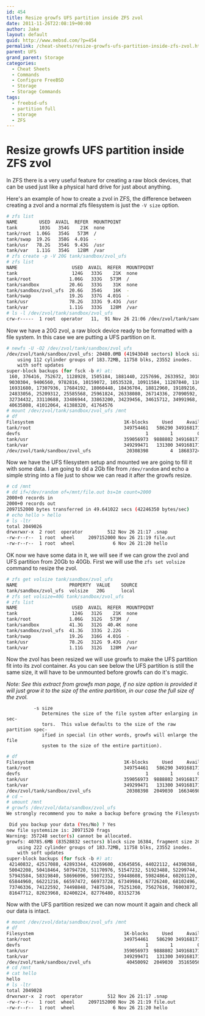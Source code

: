 ```yaml
---
id: 454
title: Resize growfs UFS partition inside ZFS zvol
date: 2011-11-26T22:08:19+00:00
author: Jake
layout: default
guid: http://www.mebsd.com/?p=454
permalink: /cheat-sheets/resize-growfs-ufs-partition-inside-zfs-zvol.html
parent: UFS
grand_parent: Storage
categories:
  - Cheat Sheets
  - Commands
  - Configure FreeBSD
  - Storage
  - Storage Commands
tags:
  - freebsd-ufs
  - partition full
  - storage
  - ZFS
---
```

# Resize growfs UFS partition inside ZFS zvol

In ZFS there is a very useful feature for creating a raw block devices, that can be used just like a physical hard drive for just about anything.

Here's an example of how to create a zvol in ZFS, the difference between creating a zvol and a normal zfs filesystem is just the `-V size` option.

```sh
# zfs list
NAME        USED  AVAIL  REFER  MOUNTPOINT
tank        103G   354G    21K  none
tank/root  1.06G   354G   573M  /
tank/swap  19.2G   358G  4.01G  -
tank/usr   78.2G   354G  9.43G  /usr
tank/var   1.11G   354G   128M  /var
# zfs create -p -V 20G tank/sandbox/zvol_ufs
# zfs list
NAME                    USED  AVAIL  REFER  MOUNTPOINT
tank                    124G   333G    21K  none
tank/root              1.06G   333G   573M  /
tank/sandbox           20.6G   333G    31K  none
tank/sandbox/zvol_ufs  20.6G   354G    16K  -
tank/swap              19.2G   337G  4.01G  -
tank/usr               78.2G   333G  9.43G  /usr
tank/var               1.11G   333G   128M  /var
# ls -l /dev/zvol/tank/sandbox/zvol_ufs
crw-r-----  1 root  operator   11,  91 Nov 26 21:06 /dev/zvol/tank/sandbox/zvol_ufs
```

Now we have a 20G zvol, a raw block device ready to be formatted with a file system. In this case we are putting a UFS partition on it.

```sh
# newfs -U -O2 /dev/zvol/tank/sandbox/zvol_ufs
/dev/zvol/tank/sandbox/zvol_ufs: 20480.0MB (41943040 sectors) block size 16384, fragment size 2048
	using 112 cylinder groups of 183.72MB, 11758 blks, 23552 inodes.
	with soft updates
super-block backups (for fsck -b #) at:
 160, 376416, 752672, 1128928, 1505184, 1881440, 2257696, 2633952, 3010208, 3386464, 3762720, 4138976, 4515232, 4891488, 5267744, 5644000, 6020256, 6396512, 6772768, 7149024, 7525280, 7901536, 8277792, 8654048,
 9030304, 9406560, 9782816, 10159072, 10535328, 10911584, 11287840, 11664096, 12040352, 12416608, 12792864, 13169120, 13545376, 13921632, 14297888, 14674144, 15050400, 15426656, 15802912, 16179168, 16555424,
 16931680, 17307936, 17684192, 18060448, 18436704, 18812960, 19189216, 19565472, 19941728, 20317984, 20694240, 21070496, 21446752, 21823008, 22199264, 22575520, 22951776, 23328032, 23704288, 24080544, 24456800,
 24833056, 25209312, 25585568, 25961824, 26338080, 26714336, 27090592, 27466848, 27843104, 28219360, 28595616, 28971872, 29348128, 29724384, 30100640, 30476896, 30853152, 31229408, 31605664, 31981920, 32358176,
 32734432, 33110688, 33486944, 33863200, 34239456, 34615712, 34991968, 35368224, 35744480, 36120736, 36496992, 36873248, 37249504, 37625760, 38002016, 38378272, 38754528, 39130784, 39507040, 39883296, 40259552,
 40635808, 41012064, 41388320, 41764576
# mount /dev/zvol/tank/sandbox/zvol_ufs /mnt
# df
Filesystem                                 1K-blocks     Used     Avail Capacity  Mounted on
tank/root                                  349754461   586290 349168171     0%    /
devfs                                              1        1         0   100%    /dev
tank/usr                                   359056973  9888802 349168171     3%    /usr
tank/var                                   349299471   131300 349168171     0%    /var
/dev/zvol/tank/sandbox/zvol_ufs             20308398        4  18683724     0%    /mnt
```

Now we have the UFS filesystem setup and mounted we are going to fill it with some data. I am going to dd a 2Gb file from `/dev/random` and echo a simple string into a file just to show we can read it after the growfs resize.

```sh
# cd /mnt
# dd if=/dev/random of=/mnt/file.out bs=1m count=2000
2000+0 records in
2000+0 records out
2097152000 bytes transferred in 49.641022 secs (42246350 bytes/sec)
# echo hello > hello
# ls -ltr
total 2049026
drwxrwxr-x  2 root  operator         512 Nov 26 21:17 .snap
-rw-r--r--  1 root  wheel     2097152000 Nov 26 21:19 file.out
-rw-r--r--  1 root  wheel              6 Nov 26 21:20 hello
```

OK now we have some data in it, we will see if we can grow the zvol and UFS partition from 20Gb to 40Gb. First we will use the `zfs set volsize` command to resize the zvol.

```sh
# zfs get volsize tank/sandbox/zvol_ufs
NAME                   PROPERTY  VALUE    SOURCE
tank/sandbox/zvol_ufs  volsize   20G      local
# zfs set volsize=40G tank/sandbox/zvol_ufs
# zfs list
NAME                    USED  AVAIL  REFER  MOUNTPOINT
tank                    124G   312G    21K  none
tank/root              1.06G   312G   573M  /
tank/sandbox           41.3G   312G  40.4K  none
tank/sandbox/zvol_ufs  41.3G   333G  2.22G  -
tank/swap              19.2G   316G  4.01G  -
tank/usr               78.2G   312G  9.43G  /usr
tank/var               1.11G   312G   128M  /var
```

Now the zvol has been resized we will use growfs to make the UFS partition fit into its zvol container. As you can see below the UFS partition is still the same size, it will have to be unmounted before growfs can do it's magic.

_Note: See this extract from growfs man page, if no size option is provided it will just grow it to the size of the entire partition, in our case the full size of the zvol._

```
          -s size
             Determines the size of the file system after enlarging in sec-
             tors.  This value defaults to the size of the raw partition spec-
             ified in special (in other words, growfs will enlarge the file
             system to the size of the entire partition).
```

```sh
# df
Filesystem                                 1K-blocks     Used     Avail Capacity  Mounted on
tank/root                                  349754461   586290 349168171     0%    /
devfs                                              1        1         0   100%    /dev
tank/usr                                   359056973  9888802 349168171     3%    /usr
tank/var                                   349299471   131300 349168171     0%    /var
/dev/zvol/tank/sandbox/zvol_ufs             20308398  2049030  16634698     0%    /mnt
# cd ~
# umount /mnt
# growfs /dev/zvol/data/sandbox/zvol_ufs
We strongly recommend you to make a backup before growing the Filesystem

 Did you backup your data (Yes/No) ? Yes
new file systemsize is: 20971520 frags
Warning: 357248 sector(s) cannot be allocated.
growfs: 40785.6MB (83528832 sectors) block size 16384, fragment size 2048
	using 222 cylinder groups of 183.72MB, 11758 blks, 23552 inodes.
	with soft updates
super-block backups (for fsck -b #) at:
 42140832, 42517088, 42893344, 43269600, 43645856, 44022112, 44398368, 44774624, 45150880, 45527136, 45903392, 46279648, 46655904, 47032160, 47408416, 47784672, 48160928, 48537184, 48913440, 49289696, 49665952,
 50042208, 50418464, 50794720, 51170976, 51547232, 51923488, 52299744, 52676000, 53052256, 53428512, 53804768, 54181024, 54557280, 54933536, 55309792, 55686048, 56062304, 56438560, 56814816, 57191072, 57567328,
 57943584, 58319840, 58696096, 59072352, 59448608, 59824864, 60201120, 60577376, 60953632, 61329888, 61706144, 62082400, 62458656, 62834912, 63211168, 63587424, 63963680, 64339936, 64716192, 65092448, 65468704,
 65844960, 66221216, 66597472, 66973728, 67349984, 67726240, 68102496, 68478752, 68855008, 69231264, 69607520, 69983776, 70360032, 70736288, 71112544, 71488800, 71865056, 72241312, 72617568, 72993824, 73370080,
 73746336, 74122592, 74498848, 74875104, 75251360, 75627616, 76003872, 76380128, 76756384, 77132640, 77508896, 77885152, 78261408, 78637664, 79013920, 79390176, 79766432, 80142688, 80518944, 80895200, 81271456,
 81647712, 82023968, 82400224, 82776480, 83152736
```

Now with the UFS partition resized we can now mount it again and check all our data is intact.

```sh
# mount /dev/zvol/data/sandbox/zvol_ufs /mnt
# df
Filesystem                                 1K-blocks     Used     Avail Capacity  Mounted on
tank/root                                  349754461   586290 349168171     0%    /
devfs                                              1        1         0   100%    /dev
tank/usr                                   359056973  9888802 349168171     3%    /usr
tank/var                                   349299471   131300 349168171     0%    /var
/dev/zvol/tank/sandbox/zvol_ufs             40450092  2049030  35165056     0%    /mnt
# cd /mnt
# cat hello
hello
# ls -ltr
total 2049028
drwxrwxr-x  2 root  operator         512 Nov 26 21:17 .snap
-rw-r--r--  1 root  wheel     2097152000 Nov 26 21:19 file.out
-rw-r--r--  1 root  wheel              6 Nov 26 21:20 hello
```
